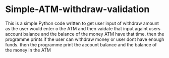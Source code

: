 # Simple-ATM-withdraw-validation
This is a simple Python code written to get user input of withdraw amount as the user would enter o the ATM and then vaidate that input againt users account balance and the balance of the money ATM have that time.
then the programme prints if the user can withdraw money or user dont have enough funds.
then the programme print the account balance and the balance of the money in the ATM
